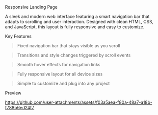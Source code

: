 Responsive Landing Page

A sleek and modern web interface featuring a smart navigation bar that adapts to scrolling and user interaction. Designed with clean HTML, CSS, and JavaScript, this layout is fully responsive and easy to customize.
  
  Key Features
> Fixed navigation bar that stays visible as you scroll

> Transitions and style changes triggered by scroll events

> Smooth hover effects for navigation links

> Fully responsive layout for all device sizes

> Simple to customize and plug into any project

Preview

https://github.com/user-attachments/assets/f03a5aea-f80a-48a7-a18b-f788b6ed24f7

